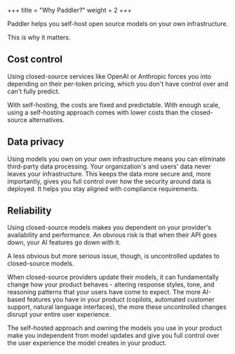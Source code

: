 +++
title = "Why Paddler?"
weight = 2
+++

Paddler helps you self-host open source models on your own infrastructure. 

This is why it matters.

## Cost control

Using closed-source services like OpenAI or Anthropic forces you into depending on their per-token pricing, which you don't have control over and can't fully predict.

With self-hosting, the costs are fixed and predictable. With enough scale, using a self-hosting approach comes with lower costs than the closed-source alternatives.


## Data privacy

Using models you own on your own infrastructure means you can eliminate third-party data processing. Your organization's and users' data never leaves your infrastructure. This keeps the data more secure and, more importantly, gives you full control over how the security around data is deployed. It helps you stay aligned with compliance requirements.

## Reliability

Using closed-source models makes you dependent on your provider's availability and performance. An obvious risk is that when their API goes down, your AI features go down with it.

A less obvious but more serious issue, though, is uncontrolled updates to closed-source models.

When closed-source providers update their models, it can fundamentally change how your product behaves - altering response styles, tone, and reasoning patterns that your users have come to expect. The more AI-based features you have in your product (copilots, automated customer support, natural language interfaces), the more these uncontrolled changes disrupt your entire user experience.

The self-hosted approach and owning the models you use in your product make you independent from model updates and give you full control over the user experience the model creates in your product.
